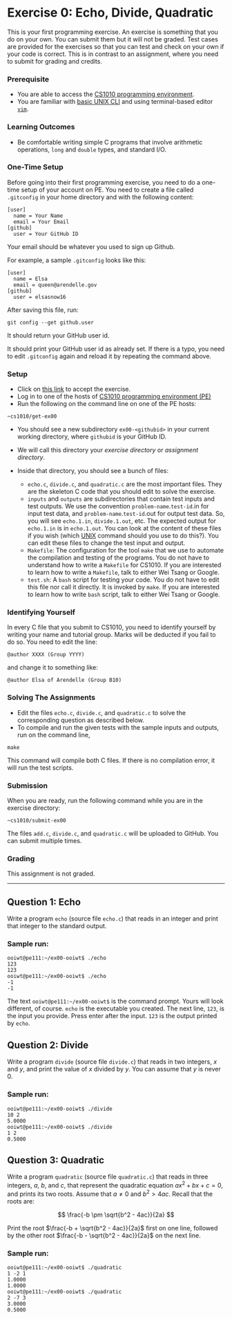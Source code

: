 # Exercise 0: Echo, Divide, Quadratic

This is your first programming exercise.  An exercise is something that you do on your own.  You can submit them but it will not be graded.   Test cases are provided for the exercises so that you can test and check on your own if your code is correct.  This is in contrast to an assignment, where you need to submit for grading and credits.

### Prerequisite

- You are able to access the [CS1010 programming environment](environments.md).
- You are familiar with [basic UNIX CLI](unix.md) and using terminal-based editor [`vim`](vim.md).

### Learning Outcomes

- Be comfortable writing simple C programs that involve arithmetic operations, `long` and `double` types, and standard I/O.

### One-Time Setup

Before going into their first programming exercise, you need to do a one-time setup of your account on PE. You need to create a file called `.gitconfig` in your home directory and with the following content:

```text
[user]
  name = Your Name
  email = Your Email
[github]  
  user = Your GitHub ID
```

Your email should be whatever you used to sign up Github.

For example, a sample `.gitconfig` looks like this:

```text
[user]
  name = Elsa
  email = queen@arendelle.gov
[github]  
  user = elsasnow16
```

After saving this file, run:

```
git config --get github.user
```

It should return your GitHub user id.

It should print your GitHub user id as already set.  If there is a typo, you need to edit `.gitconfig` again and reload it by repeating the command above.

### Setup

- Click on [this link](https://classroom.github.com/a/7vwH3_7R) to accept the exercise.
- Log in to one of the hosts of [CS1010 programming environment (PE)](environments.md)
- Run the following on the command line on one of the PE hosts:

```
~cs1010/get-ex00
```

- You should see a new subdirectory `ex00-<githubid>` in your current working directory, where `githubid` is your GitHub ID.
- We will call this directory your _exercise directory_ or _assignment directory_.

- Inside that directory, you should see a bunch of files:
    - `echo.c`, `divide.c`, and `quadratic.c` are the most important files.  They are the skeleton C code that you should edit to solve the exercise.
	- `inputs` and `outputs` are subdirectories that contain test inputs and test outputs.  We use the convention `problem-name`.`test-id`.in for input test data, and `problem-name`.`test-id`.out for output test data.  So, you will see `echo.1.in`, `divide.1.out`, etc.  The expected output for `echo.1.in` is in `echo.1.out`.  You can look at the content of these files if you wish (which [UNIX](unix.md) command should you use to do this?).  You can edit these files to change the test input and output.
	- `Makefile`: The configuration for the tool `make` that we use to automate the compilation and testing of the programs.  You do not have to understand how to write a `Makefile` for CS1010.  If you are interested to learn how to write a `Makefile`, talk to either Wei Tsang or Google.
	- `test.sh`: A `bash` script for testing your code.  You do not have to edit this file nor call it directly.  It is invoked by `make`.  If you are interested to learn how to write `bash` script, talk to either Wei Tsang or Google.

### Identifying Yourself

In every C file that you submit to CS1010, you need to identify yourself by writing your name and tutorial group.  Marks will be deducted if you fail to do so.  You need to edit the line:

```
@author XXXX (Group YYYY)
```

and change it to something like:

```
@author Elsa of Arendelle (Group B10)
```

### Solving The Assignments

- Edit the files `echo.c`, `divide.c`, and `quadratic.c` to solve the corresponding question as described below.
- To compile and run the given tests with the sample inputs and outputs, run on the command line,

```
make
```

This command will compile both C files. If there is no compilation error, it will run the test scripts.


### Submission

When you are ready, run the following command while you are in the exercise directory:

```
~cs1010/submit-ex00
```

The files `add.c`, `divide.c`, and `quadratic.c` will be uploaded to GitHub.  You can submit multiple times.

### Grading

This assignment is not graded.

-------

## Question 1: Echo

Write a program `echo` (source file `echo.c`) that reads in an integer and print that integer to the standard output.

### Sample run:

```
ooiwt@pe111:~/ex00-ooiwt$ ./echo
123
123
ooiwt@pe111:~/ex00-ooiwt$ ./echo
-1
-1
```

The text `ooiwt@pe111:~/ex00-ooiwt$` is the command prompt.  Yours will look different, of course.  `echo` is the executable you created.  The next line, `123`, is the input you provide.  Press enter after the input.  `123` is the output printed by `echo`.

## Question 2: Divide

Write a program `divide` (source file `divide.c`) that reads in two integers, $x$ and $y$, and print the value of $x$ divided by $y$.  You can assume that $y$ is never 0.

### Sample run:

```
ooiwt@pe111:~/ex00-ooiwt$ ./divide
10 2
5.0000
ooiwt@pe111:~/ex00-ooiwt$ ./divide
1 2
0.5000
```

## Question 3: Quadratic

Write a program `quadratic` (source file `quadratic.c`) that reads in three integers, $a$, $b$, and $c$, that represent the quadratic equation $ax^2 + bx + c = 0$, and prints its two roots.  Assume that $a \not = 0$ and $b^2 > 4ac$.  Recall that the roots are:

$$
\frac{-b \pm \sqrt{b^2 - 4ac}}{2a}
$$

Print the root $\frac{-b + \sqrt{b^2 - 4ac}}{2a}$ first on one line,
followed by the other root $\frac{-b - \sqrt{b^2 - 4ac}}{2a}$ on the next line.

### Sample run:

```
ooiwt@pe111:~/ex00-ooiwt$ ./quadratic
1 -2 1
1.0000
1.0000
ooiwt@pe111:~/ex00-ooiwt$ ./quadratic
2 -7 3
3.0000
0.5000
```
